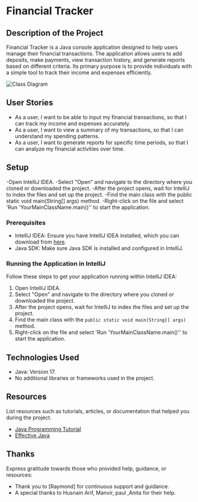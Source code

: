 # Financial Tracker

## Description of the Project
Financial Tracker is a Java console application designed to help users manage their financial transactions.
The application allows users to add deposits, make payments, view transaction history, and generate reports based on different criteria.
Its primary purpose is to provide individuals with a simple tool to track their income and expenses efficiently.

![Class Diagram](path/to/your/class_diagram.png)

## User Stories

- As a user, I want to be able to input my financial transactions, so that I can track my income and expenses accurately.
- As a user, I want to view a summary of my transactions, so that I can understand my spending patterns.
- As a user, I want to generate reports for specific time periods, so that I can analyze my financial activities over time.

## Setup

-Open IntelliJ IDEA.
-Select "Open" and navigate to the directory where you cloned or downloaded the project.
-After the project opens, wait for IntelliJ to index the files and set up the project.
-Find the main class with the public static void main(String[] args) method.
-Right-click on the file and select 'Run 'YourMainClassName.main()'' to start the application.

### Prerequisites

- IntelliJ IDEA: Ensure you have IntelliJ IDEA installed, which you can download from [here](https://www.jetbrains.com/idea/download/).
- Java SDK: Make sure Java SDK is installed and configured in IntelliJ.

### Running the Application in IntelliJ

Follow these steps to get your application running within IntelliJ IDEA:

1. Open IntelliJ IDEA.
2. Select "Open" and navigate to the directory where you cloned or downloaded the project.
3. After the project opens, wait for IntelliJ to index the files and set up the project.
4. Find the main class with the `public static void main(String[] args)` method.
5. Right-click on the file and select 'Run 'YourMainClassName.main()'' to start the application.

## Technologies Used

- Java: Version 17.
- No additional libraries or frameworks used in the project.


## Resources

List resources such as tutorials, articles, or documentation that helped you during the project.

- [Java Programming Tutorial](https://www.example.com)
- [Effective Java](https://www.example.com)


## Thanks

Express gratitude towards those who provided help, guidance, or resources:

- Thank you to [Raymond] for continuous support and guidance.
- A special thanks to Husnain Arif, Manvir, paul ,Anita for their help.
